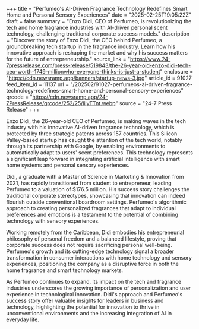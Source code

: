 +++
title = "Perfumeo's AI-Driven Fragrance Technology Redefines Smart Home and Personal Sensory Experiences"
date = "2025-02-25T19:05:22Z"
draft = false
summary = "Enzo Didi, CEO of Perfumeo, is revolutionizing the tech and home fragrance industries with AI-driven personal scent technology, challenging traditional corporate success models."
description = "Discover the story of Enzo Didi, the CEO behind Perfumeo, a groundbreaking tech startup in the fragrance industry. Learn how his innovative approach is reshaping the market and why his success matters for the future of entrepreneurship."
source_link = "https://www.24-7pressrelease.com/press-release/519843/the-26-year-old-enzo-didi-tech-ceo-worth-1749-millionwho-everyone-thinks-is-just-a-student"
enclosure = "https://cdn.newsramp.app/banners/startup-news-3.jpg"
article_id = 91027
feed_item_id = 11137
url = "/202502/91027-perfumeos-ai-driven-fragrance-technology-redefines-smart-home-and-personal-sensory-experiences"
qrcode = "https://cdn.newsramp.app/24-7PressRelease/qrcode/252/25/lilyTTnt.webp"
source = "24-7 Press Release"
+++

<p>Enzo Didi, the 26-year-old CEO of Perfumeo, is making waves in the tech industry with his innovative AI-driven fragrance technology, which is protected by three strategic patents across 157 countries. This Silicon Valley-based startup has caught the attention of the tech world, notably through its partnership with Google, by enabling environments to automatically adapt to users' scent preferences. This technology represents a significant leap forward in integrating artificial intelligence with smart home systems and personal sensory experiences.</p><p>Didi, a graduate with a Master of Science in Marketing & Innovation from 2021, has rapidly transitioned from student to entrepreneur, leading Perfumeo to a valuation of $176.5 million. His success story challenges the traditional corporate stereotypes, showcasing that innovation can indeed flourish outside conventional boardroom settings. Perfumeo's algorithmic approach to creating personalized fragrances that adapt to individual preferences and emotions is a testament to the potential of combining technology with sensory experiences.</p><p>Working remotely from the Caribbean, Didi embodies his entrepreneurial philosophy of personal freedom and a balanced lifestyle, proving that corporate success does not require sacrificing personal well-being. Perfumeo's growth and its cutting-edge technology signal a broader transformation in consumer interactions with home technology and sensory experiences, positioning the company as a disruptive force in both the home fragrance and smart technology markets.</p><p>As Perfumeo continues to expand, its impact on the tech and fragrance industries underscores the growing importance of personalization and user experience in technological innovation. Didi's approach and Perfumeo's success story offer valuable insights for leaders in business and technology, highlighting the potential for innovation to thrive in unconventional environments and the increasing integration of AI in everyday life.</p>